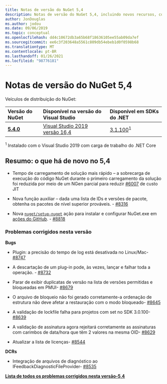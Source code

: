 ```yaml
---
title: Notas de versão do NuGet 5,4
description: Notas de versão do NuGet 5,4, incluindo novos recursos, correções de bugs e DCRs.
author: JonDouglas
ms.author: jodou
ms.date: 09/06/2019
ms.topic: conceptual
ms.openlocfilehash: dd4c10672db3a65b68f18636105ee55ab09da7ef
ms.sourcegitcommit: ee6c3f203648a5561c809db54ebeb1d0f0598b68
ms.translationtype: MT
ms.contentlocale: pt-BR
ms.lasthandoff: 01/26/2021
ms.locfileid: "98776181"
---
```

# <a name="nuget-54-release-notes"></a>Notas de versão do NuGet 5,4

Veículos de distribuição do NuGet:

| Versão do NuGet | Disponível na versão do Visual Studio| Disponível em SDKs do .NET|
|:---|:---|:---|
| [**5.4.0**](https://nuget.org/downloads) | [Visual Studio 2019 versão 16,4](https://visualstudio.microsoft.com/downloads/) | [3.1.100](https://dotnet.microsoft.com/download/dotnet-core/3.1)<sup>1</sup> |

<sup>1</sup> Instalado com o Visual Studio 2019 com carga de trabalho do .NET Core

## <a name="summary-whats-new-in-54"></a>Resumo: o que há de novo no 5,4

* Tempo de carregamento de solução mais rápido – a sobrecarga de execução do código NuGet durante o primeiro carregamento da solução foi reduzida por meio de um NGen parcial para reduzir [#6007](https://github.com/NuGet/Home/issues/6007) de custo JIT

* Nova função auxiliar – dada uma lista de IDs e versões de pacote, obtenha os pacotes de nível superior prováveis. - [#8316](https://github.com/NuGet/Home/issues/8316)

* Nova [`nuget/setup-nuget`](https://github.com/marketplace/actions/setup-nuget-exe-for-use-with-actions) ação para instalar e configurar NuGet.exe em [ações do GitHub](https://github.com/features/actions). - [#8818](https://github.com/NuGet/Home/issues/8818)

### <a name="issues-fixed-in-this-release"></a>Problemas corrigidos nesta versão

**Bugs**

* Plugin: a precisão do tempo de log está desativada no Linux/Mac- [#8747](https://github.com/NuGet/Home/issues/8747)

* A descartação de um plug-in pode, às vezes, lançar e falhar toda a operação. - [#8732](https://github.com/NuGet/Home/issues/8732)

* Parar de exibir duplicatas de versão na lista de versões permitidas e bloqueadas em PMUI- [#8679](https://github.com/NuGet/Home/issues/8679)

* O arquivo de bloqueio não foi gerado corretamente-a ordenação de estrutura não deve afetar a restauração com o modo bloqueado- [#8645](https://github.com/NuGet/Home/issues/8645)

* A validação de lockfile falha para projetos com <RuntimeIdentifiers> set no SDK 3.0.100- [#8639](https://github.com/NuGet/Home/issues/8639)

* A validação de assinatura agora rejeitará corretamente as assinaturas com carimbos de data/hora que têm 2 valores na mesma OID- [#8629](https://github.com/NuGet/Home/issues/8629)

* Atualizar a lista de licenças- [#8544](https://github.com/NuGet/Home/issues/8544)

**DCRs**

* Integração de arquivos de diagnóstico ao IFeedbackDiagnosticFileProvider- [#8535](https://github.com/NuGet/Home/issues/8535)

**[Lista de todos os problemas corrigidos nesta versão-5,4](https://github.com/nuget/home/issues?q=is%3Aissue+is%3Aclosed+milestone%3A%225.4")**
